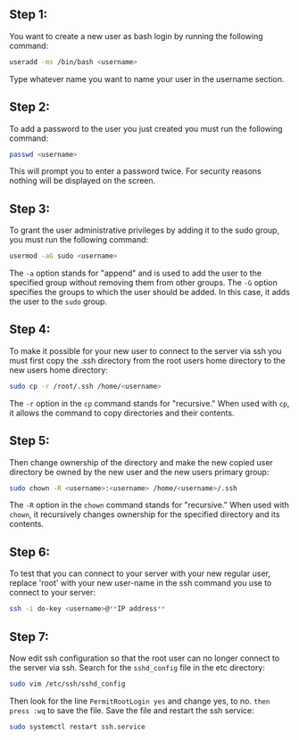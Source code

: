 ## Step 1:
You want to create a new user as bash login by running the following command:
```bash
useradd -ms /bin/bash <username>
```
Type whatever name you want to name your user in the username section.

## Step 2:
To add a password to the user you just created you must run the following command:
```bash
passwd <username>
```
This will prompt you to enter a password twice. For security reasons nothing will be displayed on the screen.

## Step 3:
To grant the user administrative privileges by adding it to the sudo group, you must run the following command:
```bash
usermod -aG sudo <username>
```
The `-a` option stands for "append" and is used to add the user to the specified group without removing them from other groups.
The `-G` option specifies the groups to which the user should be added. In this case, it adds the user to the `sudo` group.

## Step 4:
To make it possible for your new user to connect to the server via ssh you must first copy the .ssh directory from the root users home directory to the new users home directory:
```bash
sudo cp -r /root/.ssh /home/<username>
```
The `-r` option in the `cp` command stands for "recursive." When used with `cp`, it allows the command to copy directories and their contents.

## Step 5:
Then change ownership of the directory and make the new copied user directory be owned by the new user and the new users primary group:
```bash
sudo chown -R <username>:<username> /home/<username>/.ssh
```
The `-R` option in the `chown` command stands for "recursive." When used with `chown`, it recursively changes ownership for the specified directory and its contents.
## Step 6:
To test that you can connect to your server with your new regular user, replace 'root' with your new user-name in the ssh command you use to connect to your server:
```bash
ssh -i do-key <username>@**IP address**
```

## Step 7:
Now edit ssh configuration so that the root user can no longer connect to the server via ssh. Search for the `sshd_config` file in the etc directory:
```bash
sudo vim /etc/ssh/sshd_config
```
Then look for the line `PermitRootLogin yes` and change yes, to no. `then press :wq` to save the file. Save the file and restart the ssh service: 
```bash
sudo systemctl restart ssh.service
```
